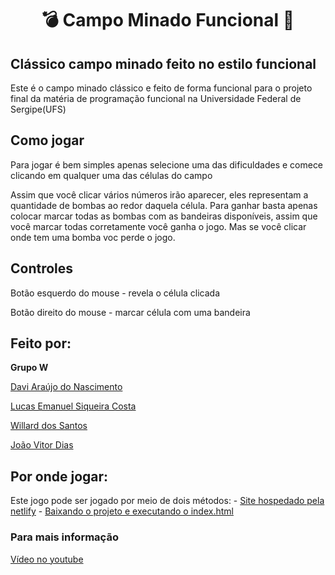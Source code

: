 <h1 align="center">💣 Campo Minado Funcional 🚩</h1>

## Clássico campo minado feito no estilo funcional
 Este é o campo minado clássico e feito de forma funcional para o projeto final da matéria
 de programação funcional na Universidade Federal de Sergipe(UFS)

## Como jogar
 Para jogar é bem simples apenas selecione uma das dificuldades e comece clicando em qualquer uma
 das células do campo

 Assim que você clicar vários números irão aparecer, eles representam a quantidade de bombas ao redor
 daquela célula. Para ganhar basta apenas colocar marcar todas as bombas com as bandeiras disponíveis,
 assim que você marcar todas corretamente você ganha o jogo. Mas se você clicar onde tem uma bomba voc
 perde o jogo.

## Controles 
 Botão esquerdo do mouse - revela o célula clicada
 
 Botão direito do mouse - marcar célula com uma bandeira


## Feito por:
 **Grupo W**

 [Davi Araújo do Nascimento](https://github.com/DaviAUJ)

 [Lucas Emanuel Siqueira Costa](https://github.com/LuksESC)

 [Willard dos Santos](https://github.com/WillardSyntax)

 [João Vitor Dias](https://github.com/vitordias32)


## Por onde jogar:
 Este jogo pode ser jogado por meio de dois métodos:
    - [Site hospedado pela netlify](https://main--campominadopf.netlify.app/)
    - [Baixando o projeto e executando o index.html](https://github.com/DaviAUJ/TrabalhoFinalPF/archive/refs/heads/main.zip)

### Para mais informação
 [Vídeo no youtube](https://www.youtube.com/watch?v=iDsQ_lNo0k0)
